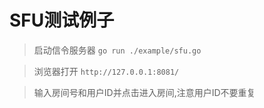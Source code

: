# SFU测试例子
> 启动信令服务器  `go run ./example/sfu.go`

> 浏览器打开 `http://127.0.0.1:8081/`

> 输入房间号和用户ID并点击进入房间,注意用户ID不要重复